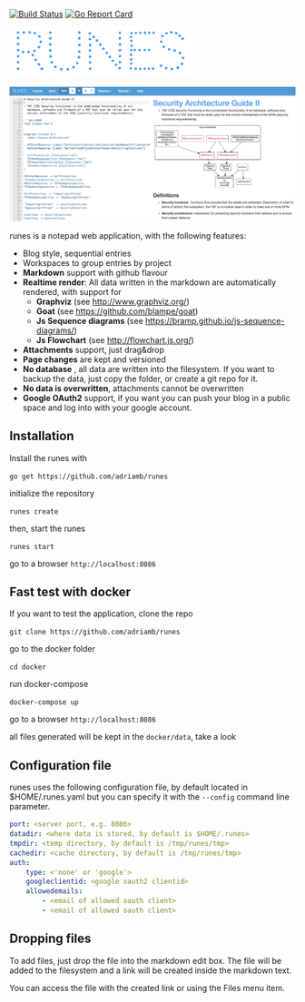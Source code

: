 [![Build Status](https://travis-ci.org/adriamb/runes.svg?branch=master)](https://travis-ci.org/adriamb/runes) [![Go Report Card](https://goreportcard.com/badge/github.com/adriamb/runes)](https://goreportcard.com/report/github.com/adriamb/runes)

[![](README.md.files/runes.png)]()

[![](README.md.files/screenshot.png)]()

runes is a notepad web application, with the following features:

- Blog style, sequential entries
- Workspaces to group entries by project
- **Markdown** support with github flavour
- **Realtime render**: All data written in the markdown are automatically rendered, with support for
  - **Graphviz** (see http://www.graphviz.org/)
  - **Goat**  (see https://github.com/blampe/goat)
  - **Js Sequence diagrams** (see https://bramp.github.io/js-sequence-diagrams/)
  - **Js Flowchart** (see http://flowchart.js.org/)
- **Attachments** support, just drag&drop
- **Page changes** are kept and versioned
- **No database** , all data are written into the filesystem. If you want to backup the data, just copy the folder, or create a git repo for it.
- **No data is overwritten**, attachments cannot be overwritten
- **Google OAuth2** support, if you want you can push your blog in a public space and log into with your google account.

## Installation

Install the runes with

`go get https://github.com/adriamb/runes`

initialize the repository

`runes create`

then, start the runes 

`runes start`

go to a browser `http://localhost:8086`

## Fast test with docker

If you want to test the application, clone the repo

`git clone https://github.com/adriamb/runes`

go to the docker folder

`cd docker`

run docker-compose

`docker-compose up`

go to a browser `http://localhost:8086`

all files generated will be kept in the `docker/data`, take a look

## Configuration file

runes uses the following configuration file, by default located in $HOME/.runes.yaml but you can specify it with the `--config` command line parameter.

```yaml
port: <server port, e.g. 8086>
datadir: <where data is stored, by default is $HOME/.runes>
tmpdir: <temp directory, by default is /tmp/runes/tmp>
cachedir: <cache directory, by default is /tmp/runes/tmp>
auth:
    type: <'none' or 'google'>
    googleclientid: <google oauth2 clientid>
    allowedemails:
        - <email of allowed oauth client>
        - <email of allowed oauth client>
```

## Dropping files

To add files, just drop the file into the markdown edit box. The file will be added to the
filesystem and a link will be created inside the markdown text.

You can access the file with the created link or using the Files menu item.



